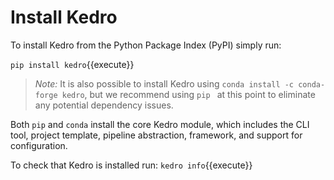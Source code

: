 # Install Kedro

To install Kedro from the Python Package Index (PyPI) simply run:

`pip install kedro`{{execute}}

>_Note:_ It is also possible to install Kedro using `conda install -c conda-forge kedro`, but we recommend using `pip
>` at this point to eliminate any potential dependency issues.

Both `pip` and `conda` install the core Kedro module, which includes the CLI tool, project template, pipeline abstraction, framework, and support for configuration.

To check that Kedro is installed run: `kedro info`{{execute}}